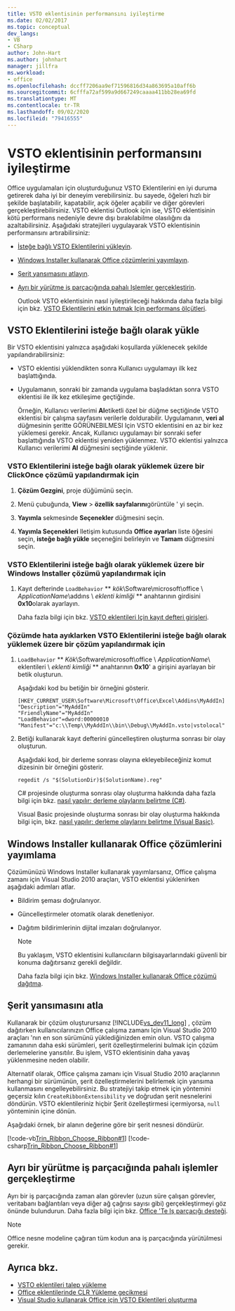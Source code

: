 ```yaml
---
title: VSTO eklentisinin performansını iyileştirme
ms.date: 02/02/2017
ms.topic: conceptual
dev_langs:
- VB
- CSharp
author: John-Hart
ms.author: johnhart
manager: jillfra
ms.workload:
- office
ms.openlocfilehash: dccff7206aa9ef71596816d34a863695a10aff6b
ms.sourcegitcommit: 6cfffa72af599a9d667249caaaa411bb28ea69fd
ms.translationtype: MT
ms.contentlocale: tr-TR
ms.lasthandoff: 09/02/2020
ms.locfileid: "79416555"
---
```

# <a name="improve-the-performance-of-a-vsto-add-in"></a>VSTO eklentisinin performansını iyileştirme
  Office uygulamaları için oluşturduğunuz VSTO Eklentilerini en iyi duruma getirerek daha iyi bir deneyim verebilirsiniz. bu sayede, öğeleri hızlı bir şekilde başlatabilir, kapatabilir, açık öğeler açabilir ve diğer görevleri gerçekleştirebilirsiniz. VSTO eklentisi Outlook için ise, VSTO eklentisinin kötü performans nedeniyle devre dışı bırakılabilme olasılığını da azaltabilirsiniz. Aşağıdaki stratejileri uygulayarak VSTO eklentisinin performansını artırabilirsiniz:

- [İsteğe bağlı VSTO Eklentilerini yükleyin](#Load).

- [Windows Installer kullanarak Office çözümlerini yayımlayın](#Publish).

- [Şerit yansımasını atlayın](#Bypass).

- [Ayrı bir yürütme iş parçacığında pahalı Işlemler gerçekleştirin](#Perform).

  Outlook VSTO eklentisinin nasıl iyileştirileceği hakkında daha fazla bilgi için bkz. [VSTO Eklentilerini etkin tutmak Için performans ölçütleri](/previous-versions/office/jj228679(v=office.15)#performance-criteria-for-keeping-add-ins-enabled).

## <a name="load-vsto-add-ins-on-demand"></a><a name="Load"></a> VSTO Eklentilerini isteğe bağlı olarak yükle
 Bir VSTO eklentisini yalnızca aşağıdaki koşullarda yüklenecek şekilde yapılandırabilirsiniz:

- VSTO eklentisi yüklendikten sonra Kullanıcı uygulamayı ilk kez başlattığında.

- Uygulamanın, sonraki bir zamanda uygulama başladıktan sonra VSTO eklentisi ile ilk kez etkileşime geçtiğinde.

  Örneğin, Kullanıcı verilerimi **Al**etiketli özel bir düğme seçtiğinde VSTO eklentisi bir çalışma sayfasını verilerle doldurabilir. Uygulamanın, **veri al** düğmesinin şeritte GÖRÜNEBILMESI Için VSTO eklentisini en az bir kez yüklemesi gerekir. Ancak, Kullanıcı uygulamayı bir sonraki sefer başlattığında VSTO eklentisi yeniden yüklenmez. VSTO eklentisi yalnızca Kullanıcı verilerimi **Al** düğmesini seçtiğinde yüklenir.

### <a name="to-configure-a-clickonce-solution-to-load-vsto-add-ins-on-demand"></a>VSTO Eklentilerini isteğe bağlı olarak yüklemek üzere bir ClickOnce çözümü yapılandırmak için

1. **Çözüm Gezgini**, proje düğümünü seçin.

2. Menü çubuğunda, **View**  >  **özellik sayfalarını**görüntüle ' yi seçin.

3. **Yayımla** sekmesinde **Seçenekler** düğmesini seçin.

4. **Yayımla Seçenekleri** Iletişim kutusunda **Office ayarları** liste öğesini seçin, **isteğe bağlı yükle** seçeneğini belirleyin ve **Tamam** düğmesini seçin.

### <a name="to-configure-a-windows-installer-solution-to-load-vsto-add-ins-on-demand"></a>VSTO Eklentilerini isteğe bağlı olarak yüklemek üzere bir Windows Installer çözümü yapılandırmak için

1. Kayıt defterinde `LoadBehavior` ** _kök_\Software\microsoft\office \\ _ApplicationName_\addıns \\ _eklenti kimliği_ ** anahtarının girdisini **0x10**olarak ayarlayın.

     Daha fazla bilgi için bkz. [VSTO eklentileri Için kayıt defteri girişleri](../vsto/registry-entries-for-vsto-add-ins.md).

### <a name="to-configure-a-solution-to-load-vsto-add-ins-on-demand-while-you-debug-the-solution"></a>Çözümde hata ayıklarken VSTO Eklentilerini isteğe bağlı olarak yüklemek üzere bir çözüm yapılandırmak için

1. `LoadBehavior` ** _Kök_\Software\microsoft\office \\ _ApplicationName_\ eklentileri \\ _eklenti kimliği_ ** anahtarının **0x10**' a girişini ayarlayan bir betik oluşturun.

     Aşağıdaki kod bu betiğin bir örneğini gösterir.

    ```cmd/sh
    [HKEY_CURRENT_USER\Software\Microsoft\Office\Excel\Addins\MyAddIn]
    "Description"="MyAddIn"
    "FriendlyName"="MyAddIn"
    "LoadBehavior"=dword:00000010
    "Manifest"="c:\\Temp\\MyAddIn\\bin\\Debug\\MyAddIn.vsto|vstolocal"

    ```

2. Betiği kullanarak kayıt defterini güncelleştiren oluşturma sonrası bir olay oluşturun.

     Aşağıdaki kod, bir derleme sonrası olayına ekleyebileceğiniz komut dizesinin bir örneğini gösterir.

    ```cmd/sh
    regedit /s "$(SolutionDir)$(SolutionName).reg"

    ```

     C# projesinde oluşturma sonrası olay oluşturma hakkında daha fazla bilgi için bkz. [nasıl yapılır: derleme olaylarını belirtme &#40;C&#35;&#41;](../ide/how-to-specify-build-events-csharp.md).

     Visual Basic projesinde oluşturma sonrası bir olay oluşturma hakkında bilgi için, bkz. [nasıl yapılır: derleme olaylarını belirtme &#40;Visual Basic&#41;](../ide/how-to-specify-build-events-visual-basic.md).

## <a name="publish-office-solutions-by-using-windows-installer"></a><a name="Publish"></a> Windows Installer kullanarak Office çözümlerini yayımlama
 Çözümünüzü Windows Installer kullanarak yayımlarsanız, Office çalışma zamanı için Visual Studio 2010 araçları, VSTO eklentisi yüklenirken aşağıdaki adımları atlar.

- Bildirim şeması doğrulanıyor.

- Güncelleştirmeler otomatik olarak denetleniyor.

- Dağıtım bildirimlerinin dijital imzaları doğrulanıyor.

  > [!NOTE]
  > Bu yaklaşım, VSTO eklentisini kullanıcıların bilgisayarlarındaki güvenli bir konuma dağıtırsanız gerekli değildir.

  Daha fazla bilgi için bkz. [Windows Installer kullanarak Office çözümü dağıtma](../vsto/deploying-a-vsto-solution-by-using-windows-installer.md).

## <a name="bypass-ribbon-reflection"></a><a name="Bypass"></a> Şerit yansımasını atla
 Kullanarak bir çözüm oluşturursanız [!INCLUDE[vs_dev11_long](../sharepoint/includes/vs-dev11-long-md.md)] , çözüm dağıtırken kullanıcılarınızın Office çalışma zamanı Için Visual Studio 2010 araçları 'nın en son sürümünü yüklediğinizden emin olun. VSTO çalışma zamanının daha eski sürümleri, şerit özelleştirmelerini bulmak için çözüm derlemelerine yansıtılır. Bu işlem, VSTO eklentisinin daha yavaş yüklenmesine neden olabilir.

 Alternatif olarak, Office çalışma zamanı için Visual Studio 2010 araçlarının herhangi bir sürümünün, şerit özelleştirmelerini belirlemek için yansıma kullanmasını engelleyebilirsiniz. Bu stratejiyi takip etmek için yöntemini geçersiz kılın `CreateRibbonExtensibility` ve doğrudan şerit nesnelerini döndürün. VSTO eklentileriniz hiçbir Şerit özelleştirmesi içermiyorsa, `null` yönteminin içine dönün.

 Aşağıdaki örnek, bir alanın değerine göre bir şerit nesnesi döndürür.

 [!code-vb[Trin_Ribbon_Choose_Ribbon#1](../vsto/codesnippet/VisualBasic/trin_ribbon_choose_ribbon_4/ThisWorkbook.vb#1)]
 [!code-csharp[Trin_Ribbon_Choose_Ribbon#1](../vsto/codesnippet/CSharp/trin_ribbon_choose_ribbon_4/ThisWorkbook.cs#1)]

## <a name="perform-expensive-operations-in-a-separate-execution-thread"></a><a name="Perform"></a> Ayrı bir yürütme iş parçacığında pahalı işlemler gerçekleştirme
 Ayrı bir iş parçacığında zaman alan görevler (uzun süre çalışan görevler, veritabanı bağlantıları veya diğer ağ çağrısı sayısı gibi) gerçekleştirmeyi göz önünde bulundurun. Daha fazla bilgi için bkz. [Office 'Te Iş parçacığı desteği](../vsto/threading-support-in-office.md).

> [!NOTE]
> Office nesne modeline çağıran tüm kodun ana iş parçacığında yürütülmesi gerekir.

## <a name="see-also"></a>Ayrıca bkz.

- [VSTO eklentileri talep yükleme](https://blogs.msdn.microsoft.com/andreww/2008/07/14/demand-loading-vsto-add-ins/)
- [Office eklentilerinde CLR Yükleme gecikmesi](https://blogs.msdn.microsoft.com/andreww/2008/04/19/delay-loading-the-clr-in-office-add-ins/)
- [Visual Studio kullanarak Office için VSTO Eklentileri oluşturma](create-vsto-add-ins-for-office-by-using-visual-studio.md)
